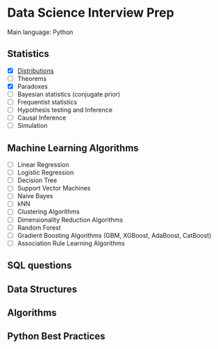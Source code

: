 # Data Science Interview Prep

Main language: Python

## Statistics
- [x] [Distributions](distributions/distributions.ipynb)
- [ ] Theorems
- [x] Paradoxes
- [ ] Bayesian statistics (conjugate prior)
- [ ] Frequentist statistics
- [ ] Hypothesis testing and Inference
- [ ] Causal Inference
- [ ] Simulation

## Machine Learning Algorithms

- [ ] Linear Regression
- [ ] Logistic Regression
- [ ] Decision Tree
- [ ] Support Vector Machines
- [ ] Naive Bayes
- [ ] kNN
- [ ] Clustering Algorithms
- [ ] Dimensionality Reduction Algorithms
- [ ] Random Forest
- [ ] Gradient Boosting Algorithms (GBM, XGBoost, AdaBoost, CatBoost)
- [ ] Association Rule Learning Algorithms

## SQL questions

## Data Structures

## Algorithms

## Python Best Practices
